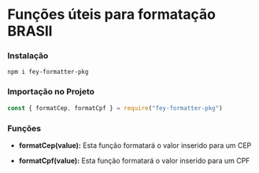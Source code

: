 # Funções úteis para formatação BRASIl

### Instalação
```shell
npm i fey-formatter-pkg
```

### Importação no Projeto
```js
const { formatCep, formatCpf } = require("fey-formatter-pkg")
```

### Funções
* **formatCep(value):**
    Esta função formatará o valor inserido para um CEP

* **formatCpf(value):**
    Esta função formatará o valor inserido para um CPF